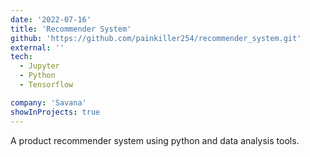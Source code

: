 ```yaml
---
date: '2022-07-16'
title: 'Recommender System'
github: 'https://github.com/painkiller254/recommender_system.git'
external: ''
tech:
  - Jupyter
  - Python
  - Tensorflow

company: 'Savana'
showInProjects: true
---
```


A product recommender system using python and data analysis tools.